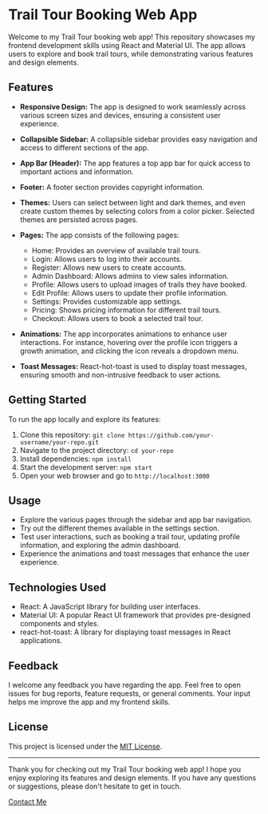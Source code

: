 # Trail Tour Booking Web App

Welcome to my Trail Tour booking web app! This repository showcases my frontend development skills using React and Material UI. The app allows users to explore and book trail tours, while demonstrating various features and design elements.

## Features

- **Responsive Design:** The app is designed to work seamlessly across various screen sizes and devices, ensuring a consistent user experience.

- **Collapsible Sidebar:** A collapsible sidebar provides easy navigation and access to different sections of the app.

- **App Bar (Header):** The app features a top app bar for quick access to important actions and information.

- **Footer:** A footer section provides copyright information.

- **Themes:** Users can select between light and dark themes, and even create custom themes by selecting colors from a color picker. Selected themes are persisted across pages.

- **Pages:** The app consists of the following pages:
  - Home: Provides an overview of available trail tours.
  - Login: Allows users to log into their accounts.
  - Register: Allows new users to create accounts.
  - Admin Dashboard: Allows admins to view sales information.
  - Profile: Allows users to upload images of trails they have booked.
  - Edit Profile: Allows users to update their profile information.
  - Settings: Provides customizable app settings.
  - Pricing: Shows pricing information for different trail tours.
  - Checkout: Allows users to book a selected trail tour.

- **Animations:** The app incorporates animations to enhance user interactions. For instance, hovering over the profile icon triggers a growth animation, and clicking the icon reveals a dropdown menu.

- **Toast Messages:** React-hot-toast is used to display toast messages, ensuring smooth and non-intrusive feedback to user actions.

## Getting Started

To run the app locally and explore its features:

1. Clone this repository: `git clone https://github.com/your-username/your-repo.git`
2. Navigate to the project directory: `cd your-repo`
3. Install dependencies: `npm install`
4. Start the development server: `npm start`
5. Open your web browser and go to `http://localhost:3000`

## Usage

- Explore the various pages through the sidebar and app bar navigation.
- Try out the different themes available in the settings section.
- Test user interactions, such as booking a trail tour, updating profile information, and exploring the admin dashboard.
- Experience the animations and toast messages that enhance the user experience.

## Technologies Used

- React: A JavaScript library for building user interfaces.
- Material UI: A popular React UI framework that provides pre-designed components and styles.
- react-hot-toast: A library for displaying toast messages in React applications.

## Feedback

I welcome any feedback you have regarding the app. Feel free to open issues for bug reports, feature requests, or general comments. Your input helps me improve the app and my frontend skills.

## License

This project is licensed under the [MIT License](LICENSE).

---

Thank you for checking out my Trail Tour booking web app! I hope you enjoy exploring its features and design elements. If you have any questions or suggestions, please don't hesitate to get in touch.

[Contact Me](mailto:tonyschneider3@gmail.com)
